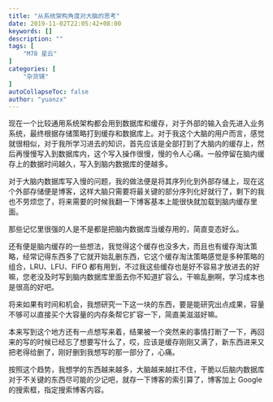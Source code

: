 ```yaml
---
title: "从系统架构角度对大脑的思考"
date: 2019-11-02T22:05:42+08:00
keywords: []
description: ""
tags: [
    "M78 星云"
]
categories: [
    "杂货铺"
]
autoCollapseToc: false
author: "yuanzx"
---
```


现在一个比较通用系统架构都会用到数据库和缓存，对于外部的输入会先进入业务系统，最终根据存储策略打到缓存和数据库上。对于我这个大脑的用户而言，感觉就很相似，对于我所学习进去的知识，首先应该是全部打到了大脑内的缓存上，然后再慢慢写入到数据库内，这个写入操作很慢，慢的令人心痛。一般停留在脑内缓存上的数据时间越久，写入到脑内数据库的便越多。

对于大脑内数据库写入慢的问题，我的做法便是将其序列化到外部存储上，现在这个外部存储便是博客，这样大脑只需要将最关键的部分序列化好就行了，剩下的我也不劳烦您了，将来需要的时候我翻一下博客基本上能很快就加载到脑内缓存里面。

那些记忆里很强的人是不是都是把脑内数据库当缓存用的，简直变态好么。

还有便是脑内缓存的一些想法，我觉得这个缓存也没多大，而且也有缓存淘汰策略，经常记得东西多了它就开始乱删东西，它这个缓存淘汰策略感觉是多种策略的组合，LRU、LFU、FIFO 都有用到，不过我这些缓存也是好不容易才放进去的好嘛，您老没及时写到脑内数据库里面去你不知道扩容么，干嘛乱删啊，学习成本也是很高的好吧。

将来如果有时间和机会，我想研究一下这一块的东西，要是能研究出点成果，容量不够可以直接买个大容量的内存条帮它扩容一下，简直美滋滋好嘛。

本来写到这个地方还有一点想写来着，结果被一个突然来的事情打断了一下，再回来的写的时候已经忘了想要写什么了，哎，应该是缓存刚刚又满了，新东西进来又把老得给删了，刚好删到我想写的那一部分了，心痛。

按照这个趋势，我想学的东西越来越多，大脑越来越扛不住，干脆以后脑内数据库对于不关键的东西尽可能的少记吧，就存一下博客的索引算了，博客加上 Google 的搜索框，指定搜索博客内容。